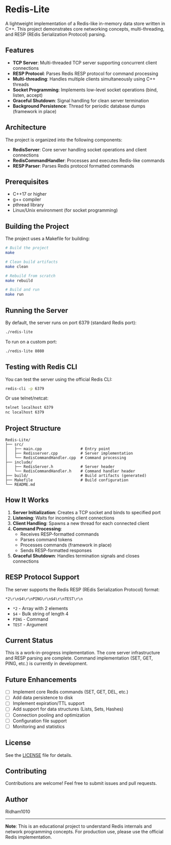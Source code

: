 # Redis-Lite

A lightweight implementation of a Redis-like in-memory data store written in C++. This project demonstrates core networking concepts, multi-threading, and RESP (REdis Serialization Protocol) parsing.

## Features

- **TCP Server**: Multi-threaded TCP server supporting concurrent client connections
- **RESP Protocol**: Parses Redis RESP protocol for command processing
- **Multi-threading**: Handles multiple clients simultaneously using C++ threads
- **Socket Programming**: Implements low-level socket operations (bind, listen, accept)
- **Graceful Shutdown**: Signal handling for clean server termination
- **Background Persistence**: Thread for periodic database dumps (framework in place)

## Architecture

The project is organized into the following components:

- **RedisServer**: Core server handling socket operations and client connections
- **RedisCommandHandler**: Processes and executes Redis-like commands
- **RESP Parser**: Parses Redis protocol formatted commands

## Prerequisites

- C++17 or higher
- g++ compiler
- pthread library
- Linux/Unix environment (for socket programming)

## Building the Project

The project uses a Makefile for building:

```bash
# Build the project
make

# Clean build artifacts
make clean

# Rebuild from scratch
make rebuild

# Build and run
make run
```

## Running the Server

By default, the server runs on port 6379 (standard Redis port):

```bash
./redis-lite
```

To run on a custom port:

```bash
./redis-lite 8080
```

## Testing with Redis CLI

You can test the server using the official Redis CLI:

```bash
redis-cli -p 6379
```

Or use telnet/netcat:

```bash
telnet localhost 6379
nc localhost 6379
```

## Project Structure

```
Redis-Lite/
├── src/
│   ├── main.cpp                 # Entry point
│   ├── Redisserver.cpp          # Server implementation
│   └── RedisCommandHandler.cpp  # Command processing
├── include/
│   ├── RedisServer.h            # Server header
│   └── RedisCommandHandler.h    # Command handler header
├── build/                       # Build artifacts (generated)
├── Makefile                     # Build configuration
└── README.md
```

## How It Works

1. **Server Initialization**: Creates a TCP socket and binds to specified port
2. **Listening**: Waits for incoming client connections
3. **Client Handling**: Spawns a new thread for each connected client
4. **Command Processing**: 
   - Receives RESP-formatted commands
   - Parses command tokens
   - Processes commands (framework in place)
   - Sends RESP-formatted responses
5. **Graceful Shutdown**: Handles termination signals and closes connections

## RESP Protocol Support

The server supports the Redis RESP (REdis Serialization Protocol) format:

```
*2\r\n$4\r\nPING\r\n$4\r\nTEST\r\n
```

- `*2` - Array with 2 elements
- `$4` - Bulk string of length 4
- `PING` - Command
- `TEST` - Argument

## Current Status

This is a work-in-progress implementation. The core server infrastructure and RESP parsing are complete. Command implementation (SET, GET, PING, etc.) is currently in development.

## Future Enhancements

- [ ] Implement core Redis commands (SET, GET, DEL, etc.)
- [ ] Add data persistence to disk
- [ ] Implement expiration/TTL support
- [ ] Add support for data structures (Lists, Sets, Hashes)
- [ ] Connection pooling and optimization
- [ ] Configuration file support
- [ ] Monitoring and statistics

## License

See the [LICENSE](LICENSE) file for details.

## Contributing

Contributions are welcome! Feel free to submit issues and pull requests.

## Author

Ridham1010

---

**Note**: This is an educational project to understand Redis internals and network programming concepts. For production use, please use the official Redis implementation.




